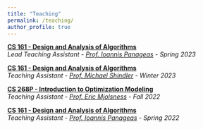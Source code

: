 ```yaml
---
title: "Teaching"
permalink: /teaching/
author_profile: true
---
```


<b>[CS 161 - Design and Analysis of Algorithms](https://panageas.github.io/algo2023/)</b> <br> 
<i>Lead Teaching Assistant - [Prof. Ioannis Panageas](https://panageas.github.io/) - Spring 2023</i>
<br>

<b>[CS 161 - Design and Analysis of Algorithms](https://www.ics.uci.edu/~mikes/)</b> <br> 
<i>Teaching Assistant - [Prof. Michael Shindler](https://www.ics.uci.edu/~mikes/) - Winter 2023</i>
<br>

<b>[CS 268P - Introduction to Optimization Modeling](https://catalogue.uci.edu/allcourses/compsci/)</b> <br>
<i>Teaching Assistant - [Prof. Eric Mjolsness](https://emj.ics.uci.edu/) - Fall 2022 </i>
<br>

<b>[CS 161 - Design and Analysis of Algorithms](https://panageas.github.io/algo2022/)</b> <br> 
<i>Teaching Assistant - [Prof. Ioannis Panageas](https://panageas.github.io/) - Spring 2022</i>
<br>
